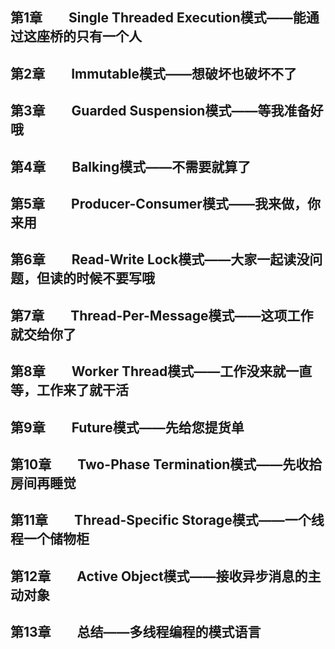 ## 第1章　　Single Threaded Execution模式——能通过这座桥的只有一个人	
## 第2章　　Immutable模式——想破坏也破坏不了	
## 第3章　　Guarded Suspension模式——等我准备好哦	
## 第4章　　Balking模式——不需要就算了	
## 第5章　　Producer-Consumer模式——我来做，你来用	
## 第6章　　Read-Write Lock模式——大家一起读没问题，但读的时候不要写哦	
## 第7章　　Thread-Per-Message模式——这项工作就交给你了	
## 第8章　　Worker Thread模式——工作没来就一直等，工作来了就干活	
## 第9章　　Future模式——先给您提货单	
## 第10章　　Two-Phase Termination模式——先收拾房间再睡觉	
## 第11章　　Thread-Specific Storage模式——一个线程一个储物柜	
## 第12章　　Active Object模式——接收异步消息的主动对象	
## 第13章　　总结——多线程编程的模式语言
